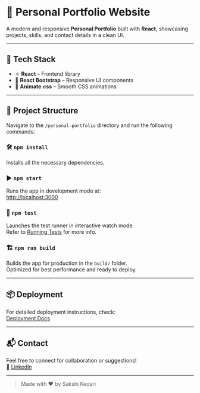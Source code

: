 # 💼 Personal Portfolio Website

A modern and responsive **Personal Portfolio** built with **React**, showcasing projects, skills, and contact details in a clean UI.

---

## 🚀 Tech Stack

- ⚛️ **React** – Frontend library
- 🎨 **React Bootstrap** – Responsive UI components
- 💫 **Animate.css** – Smooth CSS animations

---

## 📂 Project Structure

Navigate to the `/personal-portfolio` directory and run the following commands:

### 🛠️ `npm install`

Installs all the necessary dependencies.

### ▶️ `npm start`

Runs the app in development mode at:  
[http://localhost:3000](http://localhost:3000)

### 🧪 `npm test`

Launches the test runner in interactive watch mode.  
Refer to [Running Tests](https://facebook.github.io/create-react-app/docs/running-tests) for more info.

### 🏗️ `npm run build`

Builds the app for production in the `build/` folder.  
Optimized for best performance and ready to deploy.

---

## 📦 Deployment

For detailed deployment instructions, check:  
[Deployment Docs](https://facebook.github.io/create-react-app/docs/deployment)

---

## 📬 Contact

Feel free to connect for collaboration or suggestions!  
🔗 [LinkedIn](https://www.linkedin.com/in/sakshikedari)

---

> Made with ❤️ by Sakshi Kedari
